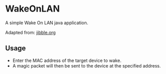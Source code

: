 # WakeOnLAN
A simple Wake On LAN java application.

Adapted from: [jibble.org](http://www.jibble.org/wake-on-lan/)

## Usage
- Enter the MAC address of the target device to wake.
- A magic packet will then be sent to the device at the specified address.

